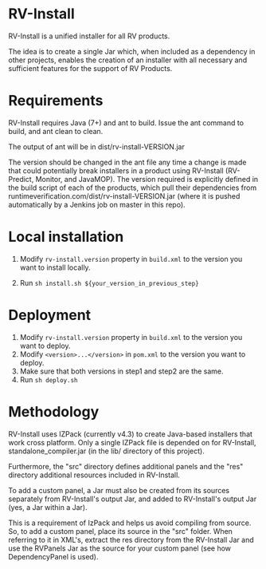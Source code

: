 # RV-Install

RV-Install is a unified installer for all RV products.

The idea is to create a single Jar which, when included as a dependency in other projects,
enables the creation of an installer with all necessary and sufficient features for the
support of RV Products.

# Requirements

RV-Install requires Java (7+) and ant to build.  Issue the ant command to build, and ant clean
to clean.

The output of ant will be in dist/rv-install-VERSION.jar

The version should be changed in the ant file any time a change is made that could potentially break
installers in a product using RV-Install (RV-Predict, Monitor, and JavaMOP).  The version required is
explicitly defined in the build script of each of the products, which pull their dependencies from
runtimeverification.com/dist/rv-install-VERSION.jar (where it is pushed automatically by a Jenkins
job on master in this repo).

# Local installation

1. Modify `rv-install.version` property in `build.xml` to the version you want to install locally.  

2. Run `sh install.sh ${your_version_in_previous_step}`

# Deployment

1. Modify `rv-install.version` property in `build.xml` to the version you want to deploy.
2. Modify `<version>...</version>` in `pom.xml` to the version you want to deploy.
3. Make sure that both versions in step1 and step2 are the same. 
4. Run `sh deploy.sh`

# Methodology

RV-Install uses IZPack (currently v4.3) to create Java-based installers that work
cross platform.  Only a single IZPack file is depended on for RV-Install, standalone_compiler.jar
(in the lib/ directory of this project).

Furthermore, the "src" directory defines additional panels and the "res" directory additional
resources included in RV-Install.

To add a custom panel, a Jar must also be created from its sources separately from RV-Install's output
Jar, and added to RV-Install's output Jar (yes, a Jar within a Jar).

This is a requirement of IzPack and helps us avoid compiling from source.  So, to add a custom panel, place
its source in the "src" folder.  When referring to it in XML's, extract the res directory from the RV-Install
Jar and use the RVPanels Jar as the source for your custom panel (see how DependencyPanel is used).
